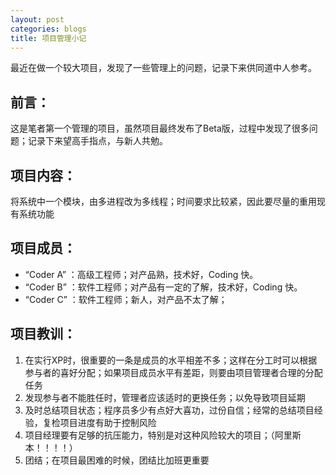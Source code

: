```yaml
---
layout: post
categories: blogs
title: 项目管理小记
---
```


最近在做一个较大项目，发现了一些管理上的问题，记录下来供同道中人参考。

## 前言：

这是笔者第一个管理的项目，虽然项目最终发布了Beta版，过程中发现了很多问题；记录下来望高手指点，与新人共勉。

## 项目内容：

将系统中一个模块，由多进程改为多线程；时间要求比较紧，因此要尽量的重用现有系统功能

## 项目成员：

* “Coder A” ：高级工程师；对产品熟，技术好，Coding 快。
* “Coder B” ：软件工程师；对产品有一定的了解，技术好，Coding 快。
* “Coder C” ：软件工程师；新人，对产品不太了解；

## 项目教训：

1. 在实行XP时，很重要的一条是成员的水平相差不多；这样在分工时可以根据参与者的喜好分配；如果项目成员水平有差距，则要由项目管理者合理的分配任务
1. 发现参与者不能胜任时，管理者应该适时的更换任务；以免导致项目延期
1. 及时总结项目状态；程序员多少有点好大喜功，过份自信；经常的总结项目经验，复检项目进度有助于控制风险
1. 项目经理要有足够的抗压能力，特别是对这种风险较大的项目；（阿里斯本！！！！）
1. 团结；在项目最困难的时候，团结比加班更重要

